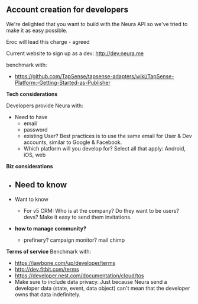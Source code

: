 ## Account creation for developers

We're delighted that you want to build with the Neura API so we've tried to make it as easy possible.

Eroc will lead this charge - agreed

Current website to sign up as a dev:
http://dev.neura.me 

benchmark with:  
  - https://github.com/TapSense/tapsense-adapters/wiki/TapSense-Platform:-Getting-Started-as-Publisher 

**Tech considerations**

Developers provide Neura with:
  - Need to have
    - email
    - password
    - existing User? Best practices is to use the same email for User & Dev accounts, similar to Google & Facebook.
    - Which platform will you develop for? Select all that apply: Android, iOS, web


**Biz considerations**

  - Need to know
    - 
  - Want to know
    - For v5 CRM: Who is at the company? Do they want to be users? devs? Make it easy to send them invitations.

    
   - **how to manage community?** 
     -  prefinery? campaign monitor? mail chimp
    

**Terms of service** Benchmark with:

  - https://jawbone.com/up/developer/terms 
  - http://dev.fitbit.com/terms
  - https://developer.nest.com/documentation/cloud/tos
  - Make sure to include data privacy. Just because Neura send a developer data (state, event, data object) can't mean that the developer owns that data indefinitely.
  
